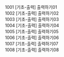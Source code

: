 1001 [기초-출력] 출력하기01  
1002 [기초-출력] 출력하기02  
1003 [기초-출력] 출력하기03  
1004 [기초-출력] 출력하기04  
1005 [기초-출력] 출력하기05  
1006 [기초-출력] 출력하기06  
1007 [기초-출력] 출력하기07  
1008 [기초-출력] 출력하기08  